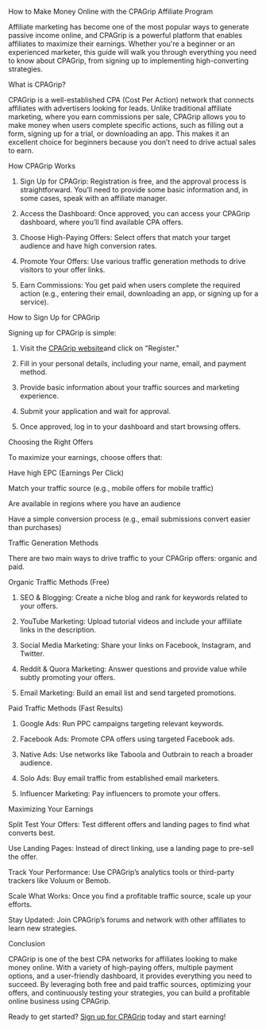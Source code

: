 How to Make Money Online with the CPAGrip Affiliate Program

Affiliate marketing has become one of the most popular ways to generate passive income online, and CPAGrip is a powerful platform that enables affiliates to maximize their earnings. Whether you're a beginner or an experienced marketer, this guide will walk you through everything you need to know about CPAGrip, from signing up to implementing high-converting strategies.

What is CPAGrip?

CPAGrip is a well-established CPA (Cost Per Action) network that connects affiliates with advertisers looking for leads. Unlike traditional affiliate marketing, where you earn commissions per sale, CPAGrip allows you to make money when users complete specific actions, such as filling out a form, signing up for a trial, or downloading an app. This makes it an excellent choice for beginners because you don’t need to drive actual sales to earn.

How CPAGrip Works

1. Sign Up for CPAGrip: Registration is free, and the approval process is straightforward. You’ll need to provide some basic information and, in some cases, speak with an affiliate manager.

2. Access the Dashboard: Once approved, you can access your CPAGrip dashboard, where you’ll find available CPA offers.

3. Choose High-Paying Offers: Select offers that match your target audience and have high conversion rates.

4. Promote Your Offers: Use various traffic generation methods to drive visitors to your offer links.

5. Earn Commissions: You get paid when users complete the required action (e.g., entering their email, downloading an app, or signing up for a service).

How to Sign Up for CPAGrip

Signing up for CPAGrip is simple:

1. Visit the [CPAGrip website](https://www.cpagrip.com/signup.php?ref=2364129)and click on "Register."

2. Fill in your personal details, including your name, email, and payment method.

3. Provide basic information about your traffic sources and marketing experience.

4. Submit your application and wait for approval.

5. Once approved, log in to your dashboard and start browsing offers.


Choosing the Right Offers

To maximize your earnings, choose offers that:

Have high EPC (Earnings Per Click)

Match your traffic source (e.g., mobile offers for mobile traffic)

Are available in regions where you have an audience

Have a simple conversion process (e.g., email submissions convert easier than purchases)

Traffic Generation Methods

There are two main ways to drive traffic to your CPAGrip offers: organic and paid.

Organic Traffic Methods (Free)

1. SEO & Blogging: Create a niche blog and rank for keywords related to your offers.

2. YouTube Marketing: Upload tutorial videos and include your affiliate links in the description.

3. Social Media Marketing: Share your links on Facebook, Instagram, and Twitter.

4. Reddit & Quora Marketing: Answer questions and provide value while subtly promoting your offers.

5. Email Marketing: Build an email list and send targeted promotions.

Paid Traffic Methods (Fast Results)

1. Google Ads: Run PPC campaigns targeting relevant keywords.

2. Facebook Ads: Promote CPA offers using targeted Facebook ads.

3. Native Ads: Use networks like Taboola and Outbrain to reach a broader audience.

4. Solo Ads: Buy email traffic from established email marketers.

5. Influencer Marketing: Pay influencers to promote your offers.

Maximizing Your Earnings

Split Test Your Offers: Test different offers and landing pages to find what converts best.

Use Landing Pages: Instead of direct linking, use a landing page to pre-sell the offer.

Track Your Performance: Use CPAGrip’s analytics tools or third-party trackers like Voluum or Bemob.

Scale What Works: Once you find a profitable traffic source, scale up your efforts.

Stay Updated: Join CPAGrip’s forums and network with other affiliates to learn new strategies.

Conclusion

CPAGrip is one of the best CPA networks for affiliates looking to make money online. With a variety of high-paying offers, multiple payment options, and a user-friendly dashboard, it provides everything you need to succeed. By leveraging both free and paid traffic sources, optimizing your offers, and continuously testing your strategies, you can build a profitable online business using CPAGrip.

Ready to get started? [Sign up for CPAGrip](https://www.cpagrip.com/signup.php?ref=2364129) today and start earning!


